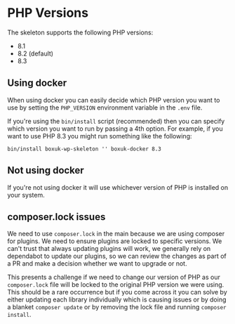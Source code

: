 # PHP Versions

The skeleton supports the following PHP versions:

* 8.1
* 8.2 (default)
* 8.3

## Using docker

When using docker you can easily decide which PHP version you want to use by setting the `PHP_VERSION` environment variable in the `.env` file.

If you're using the `bin/install` script (recommended) then you can specify which version you want to run by passing a 4th option.
For example, if you want to use PHP 8.3 you might run something like the following:

`bin/install boxuk-wp-skeleton '' boxuk-docker 8.3`

## Not using docker

If you're not using docker it will use whichever version of PHP is installed on your system.

## composer.lock issues

We need to use `composer.lock` in the main because we are using composer for plugins. We need
to ensure plugins are locked to specific versions. We can't trust that always updating plugins will work, we
generally rely on dependabot to update our plugins, so we can review the changes as part of a PR and
make a decision whether we want to upgrade or not.

This presents a challenge if we need to change our version of PHP as our `composer.lock` file will be locked
to the original PHP version we were using. This should be a rare occurrence but if you come across it you can solve
by either updating each library individually which is causing issues or by doing a blanket `composer update` or by removing the
lock file and running `composer install`.
